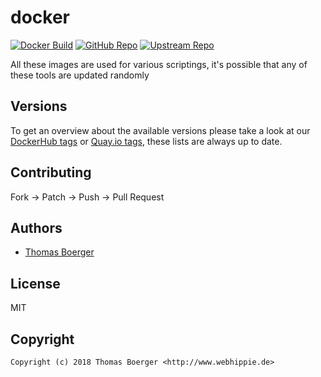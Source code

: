 # docker

[![Docker Build](https://github.com/toolhippie/docker/workflows/docker/badge.svg)](https://github.com/toolhippie/docker/actions?query=workflow%3Adocker) [![GitHub Repo](https://img.shields.io/badge/github-repo-yellowgreen)](https://github.com/toolhippie/docker) [![Upstream Repo](https://img.shields.io/badge/upstream-repo-yellow)](https://github.com/docker/docker)

All these images are used for various scriptings, it's possible that any of
these tools are updated randomly

## Versions

To get an overview about the available versions please take a look at our
[DockerHub tags][dockerhub] or [Quay.io tags][quayio], these lists are always up
to date.

## Contributing

Fork -> Patch -> Push -> Pull Request

## Authors

*  [Thomas Boerger](https://github.com/tboerger)

## License

MIT

## Copyright

```console
Copyright (c) 2018 Thomas Boerger <http://www.webhippie.de>
```

[dockerhub]: https://hub.docker.com/r/toolhippie/docker/tags/
[quayio]: https://quay.io/repository/toolhippie/docker?tab=tags
